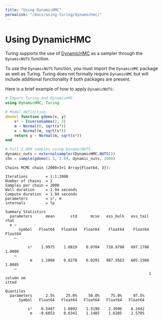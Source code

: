 ```yaml
---
title: "Using DynamicHMC"
permalink: "/docs/using-turing/dynamichmc/"
---
```



# Using DynamicHMC

Turing supports the use of [DynamicHMC](https://github.com/tpapp/DynamicHMC.jl) as a sampler through the `DynamicNUTS` function.

To use the `DynamicNUTS` function, you must import the `DynamicHMC` package as well as Turing. Turing does not formally require `DynamicHMC` but will include additional functionality if both packages are present.

Here is a brief example of how to apply `DynamicNUTS`:

```julia
# Import Turing and DynamicHMC.
using DynamicHMC, Turing

# Model definition.
@model function gdemo(x, y)
    s² ~ InverseGamma(2, 3)
    m ~ Normal(0, sqrt(s²))
    x ~ Normal(m, sqrt(s²))
    return y ~ Normal(m, sqrt(s²))
end

# Pull 2,000 samples using DynamicNUTS.
dynamic_nuts = externalsampler(DynamicHMC.NUTS())
chn = sample(gdemo(1.5, 2.0), dynamic_nuts, 2000)
```

```
Chains MCMC chain (2000×3×1 Array{Float64, 3}):

Iterations        = 1:1:2000
Number of chains  = 1
Samples per chain = 2000
Wall duration     = 1.94 seconds
Compute duration  = 1.94 seconds
parameters        = s², m
internals         = lp

Summary Statistics
  parameters      mean       std      mcse   ess_bulk   ess_tail      rhat 
  e ⋯
      Symbol   Float64   Float64   Float64    Float64    Float64   Float64 
    ⋯

          s²    1.9975    1.6819    0.0704   710.9798   697.1798    1.0009 
    ⋯
           m    1.1068    0.8278    0.0291   987.9563   605.1508    1.0005 
    ⋯
                                                                1 column om
itted

Quantiles
  parameters      2.5%     25.0%     50.0%     75.0%     97.5%
      Symbol   Float64   Float64   Float64   Float64   Float64

          s²    0.5487    1.0092    1.5190    2.3996    6.2442
           m   -0.6053    0.6341    1.1485    1.6205    2.5705
```


